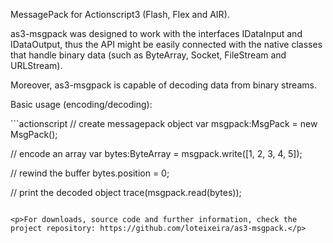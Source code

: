 <p>MessagePack for Actionscript3 (Flash, Flex and AIR).</p>
<p>as3-msgpack was designed to work with the interfaces IDataInput and IDataOutput, thus the API might be easily connected with the native classes that handle binary data (such as ByteArray, Socket, FileStream and URLStream).</p>
<p>Moreover, as3-msgpack is capable of decoding data from binary streams.</p>

<p>Basic usage (encoding/decoding):</p>
```actionscript
// create messagepack object
var msgpack:MsgPack = new MsgPack();

// encode an array
var bytes:ByteArray = msgpack.write([1, 2, 3, 4, 5]);

// rewind the buffer
bytes.position = 0;

// print the decoded object
trace(msgpack.read(bytes));
```

<p>For downloads, source code and further information, check the project repository: https://github.com/loteixeira/as3-msgpack.</p>
